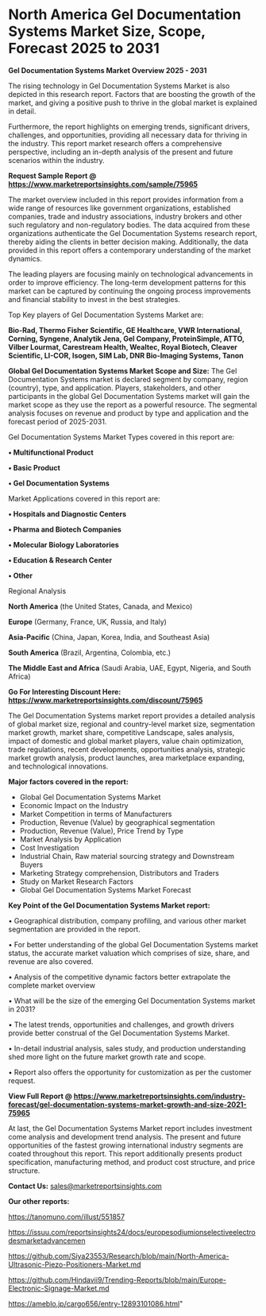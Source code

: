 # North America Gel Documentation Systems Market Size, Scope, Forecast 2025 to 2031

<Strong> Gel Documentation Systems Market Overview 2025 - 2031</strong>

The rising technology in Gel Documentation Systems Market is also depicted in this research report. Factors that are boosting the growth of the market, and giving a positive push to thrive in the global market is explained in detail.

Furthermore, the report highlights on emerging trends, significant drivers, challenges, and opportunities, providing all necessary data for thriving in the industry. This report market research offers a comprehensive perspective, including an in-depth analysis of the present and future scenarios within the industry.

<strong>Request Sample Report @ <a href=https://www.marketreportsinsights.com/sample/75965>https://www.marketreportsinsights.com/sample/75965</a></strong>

The market overview included in this report provides information from a wide range of resources like government organizations, established companies, trade and industry associations, industry brokers and other such regulatory and non-regulatory bodies. The data acquired from these organizations authenticate the Gel Documentation Systems research report, thereby aiding the clients in better decision making. Additionally, the data provided in this report offers a contemporary understanding of the market dynamics.

The leading players are focusing mainly on technological advancements in order to improve efficiency. The long-term development patterns for this market can be captured by continuing the ongoing process improvements and financial stability to invest in the best strategies.

Top Key players of Gel Documentation Systems Market are:

<strong>Bio-Rad, Thermo Fisher Scientific, GE Healthcare, VWR International, Corning, Syngene, Analytik Jena, Gel Company, ProteinSimple, ATTO, Vilber Lourmat, Carestream Health, Wealtec, Royal Biotech, Cleaver Scientific, LI-COR, Isogen, SIM Lab, DNR Bio-Imaging Systems, Tanon</strong>

<strong><b>Global Gel Documentation Systems Market Scope and Size:</b></strong>
The Gel Documentation Systems market is declared segment by company, region (country), type, and application. Players, stakeholders, and other participants in the global Gel Documentation Systems market will gain the market scope as they use the report as a powerful resource. The segmental analysis focuses on revenue and product by type and application and the forecast period of 2025-2031.

Gel Documentation Systems Market Types covered in this report are:

<strong>• Multifunctional Product

• Basic Product

• Gel Documentation Systems</strong>

Market Applications covered in this report are:

<strong>• Hospitals and Diagnostic Centers

• Pharma and Biotech Companies

• Molecular Biology Laboratories

• Education & Research Center

• Other</strong> 

Regional Analysis

<strong>North America</strong> (the United States, Canada, and Mexico)

<strong>Europe</strong> (Germany, France, UK, Russia, and Italy)

<strong>Asia-Pacific</strong> (China, Japan, Korea, India, and Southeast Asia)

<strong>South America</strong> (Brazil, Argentina, Colombia, etc.)

<strong>The Middle East and Africa</strong> (Saudi Arabia, UAE, Egypt, Nigeria, and South Africa)

<strong>Go For Interesting Discount Here: <a href=https://www.marketreportsinsights.com/discount/75965>https://www.marketreportsinsights.com/discount/75965</a></strong>

The Gel Documentation Systems market report provides a detailed analysis of global market size, regional and country-level market size, segmentation market growth, market share, competitive Landscape, sales analysis, impact of domestic and global market players, value chain optimization, trade regulations, recent developments, opportunities analysis, strategic market growth analysis, product launches, area marketplace expanding, and technological innovations.

<strong><b>Major factors covered in the report:</b></strong>
<ul>
  <li>Global Gel Documentation Systems Market </li>
  <li>Economic Impact on the Industry</li>
  <li>Market Competition in terms of Manufacturers</li>
  <li>Production, Revenue (Value) by geographical segmentation</li>
  <li>Production, Revenue (Value), Price Trend by Type</li>
  <li>Market Analysis by Application</li>
  <li>Cost Investigation</li>
  <li>Industrial Chain, Raw material sourcing strategy and Downstream Buyers</li>
  <li>Marketing Strategy comprehension, Distributors and Traders</li>
  <li>Study on Market Research Factors</li>
  <li>Global Gel Documentation Systems Market Forecast</li>
</ul>

<strong><b>Key Point of the Gel Documentation Systems Market report:</b></strong>

• Geographical distribution, company profiling, and various other market segmentation are provided in the report.

• For better understanding of the global Gel Documentation Systems market status, the accurate market valuation which comprises of size, share, and revenue are also covered.

• Analysis of the competitive dynamic factors better extrapolate the complete market overview

• What will be the size of the emerging Gel Documentation Systems market in 2031?

• The latest trends, opportunities and challenges, and growth drivers provide better construal of the Gel Documentation Systems Market.

• In-detail industrial analysis, sales study, and production understanding shed more light on the future market growth rate and scope.

• Report also offers the opportunity for customization as per the customer request.

<strong><b>View Full Report @ <a href=https://www.marketreportsinsights.com/industry-forecast/gel-documentation-systems-market-growth-and-size-2021-75965>https://www.marketreportsinsights.com/industry-forecast/gel-documentation-systems-market-growth-and-size-2021-75965</a></b></strong>


At last, the Gel Documentation Systems Market report includes investment come analysis and development trend analysis. The present and future opportunities of the fastest growing international industry segments are coated throughout this report. This report additionally presents product specification, manufacturing method, and product cost structure, and price structure.

<strong>Contact Us:</strong>
sales@marketreportsinsights.com

<strong>Our other reports:</strong>

<a href=https://tanomuno.com/illust/551857>https://tanomuno.com/illust/551857</a>

<a href=https://issuu.com/reportsinsights24/docs/europesodiumionselectiveelectrodesmarketadvancemen>https://issuu.com/reportsinsights24/docs/europesodiumionselectiveelectrodesmarketadvancemen</a>

<a href=https://github.com/Siya23553/Research/blob/main/North-America-Ultrasonic-Piezo-Positioners-Market.md>https://github.com/Siya23553/Research/blob/main/North-America-Ultrasonic-Piezo-Positioners-Market.md</a>

<a href=https://github.com/Hindavii9/Trending-Reports/blob/main/Europe-Electronic-Signage-Market.md>https://github.com/Hindavii9/Trending-Reports/blob/main/Europe-Electronic-Signage-Market.md</a>

<a href=https://ameblo.jp/cargo656/entry-12893101086.html>https://ameblo.jp/cargo656/entry-12893101086.html</a>"
